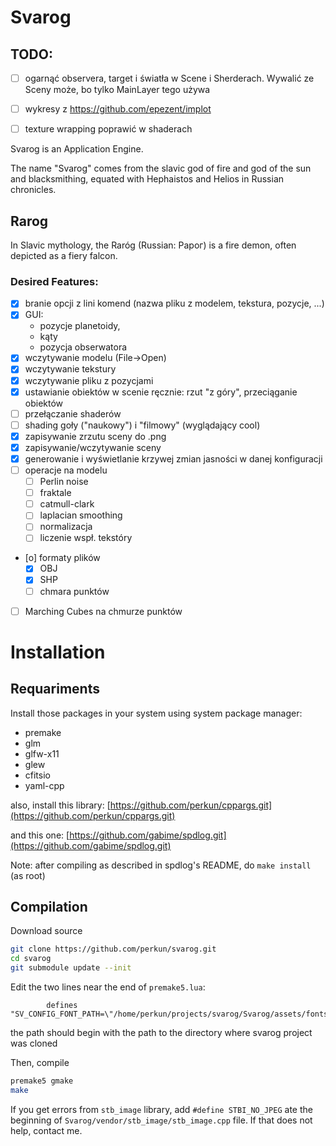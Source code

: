 # Svarog

## TODO:

- [ ] ogarnąć observera, target i światła w Scene i Sherderach. Wywalić ze Sceny
	może, bo tylko MainLayer tego używa
- [ ] wykresy z https://github.com/epezent/implot
- [ ] texture wrapping poprawić w shaderach



Svarog is an Application Engine.

The name "Svarog" comes from the slavic god of fire and god of the sun and
blacksmithing, equated with Hephaistos and Helios in Russian chronicles.






## Rarog

In Slavic mythology, the Raróg (Russian: Рарог) is a fire demon, often depicted
as a fiery falcon.




### Desired Features:

- [X] branie opcji z lini komend (nazwa pliku z modelem, tekstura, pozycje, ...)
- [X] GUI:
    - pozycje planetoidy,
    - kąty
    - pozycja obserwatora
- [X] wczytywanie modelu (File->Open)
- [X] wczytywanie tekstury
- [X] wczytywanie pliku z pozycjami
- [X] ustawianie obiektów w scenie ręcznie: rzut "z góry", przeciąganie obiektów
- [ ] przełączanie shaderów
- [ ] shading goły ("naukowy") i "filmowy" (wyglądający cool)
- [X] zapisywanie zrzutu sceny do .png
- [X] zapisywanie/wczytywanie sceny
- [X] generowanie i wyświetlanie krzywej zmian jasności w danej konfiguracji
- [ ] operacje na modelu
    - [ ] Perlin noise
    - [ ] fraktale
    - [ ] catmull-clark
    - [ ] laplacian smoothing
    - [ ] normalizacja
    - [ ] liczenie wspł. tekstóry
- [o] formaty plików
    - [X] OBJ
    - [X] SHP
    - [ ] chmara punktów
- [ ] Marching Cubes na chmurze punktów


# Installation

## Requariments

Install those packages in your system using system package manager:

* premake
* glm
* glfw-x11
* glew
* cfitsio
* yaml-cpp

also, install this library:
[https://github.com/perkun/cppargs.git](https://github.com/perkun/cppargs.git)

and this one:
[https://github.com/gabime/spdlog.git](https://github.com/gabime/spdlog.git)

Note: after compiling as described in spdlog's README, do `make install` (as
root)

## Compilation

Download source

```bash
git clone https://github.com/perkun/svarog.git
cd svarog
git submodule update --init
```

Edit the two lines near the end of  `premake5.lua`:

```
		defines "SV_CONFIG_FONT_PATH=\"/home/perkun/projects/svarog/Svarog/assets/fonts\""
```

the path should begin with the path to the directory where svarog project was
cloned

Then, compile

```bash
premake5 gmake
make
```

If you get errors from `stb_image` library, add `#define STBI_NO_JPEG` ate the
beginning of `Svarog/vendor/stb_image/stb_image.cpp` file. If that does not
help, contact me.



